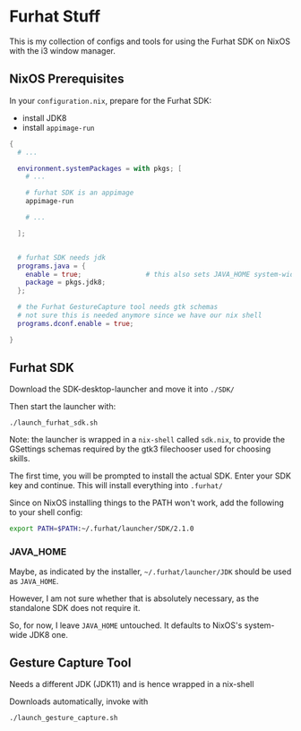 # Furhat Stuff

This is my collection of configs and tools for using the Furhat SDK on NixOS with the i3 window manager.

## NixOS Prerequisites

In your `configuration.nix`, prepare for the Furhat SDK:

- install JDK8
- install `appimage-run`

```nix
{
  # ...

  environment.systemPackages = with pkgs; [
    # ...

    # furhat SDK is an appimage
    appimage-run

    # ...

  ];


  # furhat SDK needs jdk
  programs.java = {
    enable = true;                # this also sets JAVA_HOME system-wide!!!
    package = pkgs.jdk8;
  };

  # the Furhat GestureCapture tool needs gtk schemas
  # not sure this is needed anymore since we have our nix shell
  programs.dconf.enable = true;

}
```

## Furhat SDK

Download the SDK-desktop-launcher and move it into `./SDK/`

Then start the launcher with:

```console
./launch_furhat_sdk.sh
```

Note: the launcher is wrapped in a `nix-shell` called `sdk.nix`, to provide the GSettings schemas required by the gtk3
filechooser used for choosing skills.

The first time, you will be prompted to install the actual SDK. Enter your SDK key and continue. This will install
everything into `.furhat/`

Since on NixOS installing things to the PATH won't work, add the following to your shell config:

```bash
export PATH=$PATH:~/.furhat/launcher/SDK/2.1.0
```

### JAVA_HOME

Maybe, as indicated by the installer, `~/.furhat/launcher/JDK` should be used as `JAVA_HOME`.

However, I am not sure whether that is absolutely necessary, as the standalone SDK does not require it.

So, for now, I leave `JAVA_HOME` untouched. It defaults to NixOS's system-wide JDK8 one.

## Gesture Capture Tool

Needs a different JDK (JDK11) and is hence wrapped in a nix-shell

Downloads automatically, invoke with

```console
./launch_gesture_capture.sh
```
